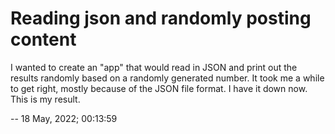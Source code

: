 # Reading json and randomly posting content

I wanted to create an "app" that would read in JSON and print out the results randomly based on a randomly generated number. It took me a while to get right, mostly because of the JSON file format. I have it down now. This is my result.

--  18 May, 2022; 00:13:59
